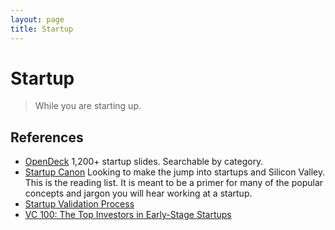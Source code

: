 ```yaml
---
layout: page
title: Startup
---
```


# Startup

> While you are starting up.

## References

- [OpenDeck](https://opendeck.app) 1,200+ startup slides. Searchable by category.
- [Startup Canon](https://danromero.org/canon.html) Looking to make the jump into startups and Silicon Valley. This is the reading list. It is meant to be a primer for many of the popular concepts and jargon you will hear working at a startup.
- [Startup Validation Process](https://neilcocker.com/2020/08/22/my-startup-validation-process/)
- [VC 100: The Top Investors in Early-Stage Startups](https://www.entrepreneur.com/article/242702)
